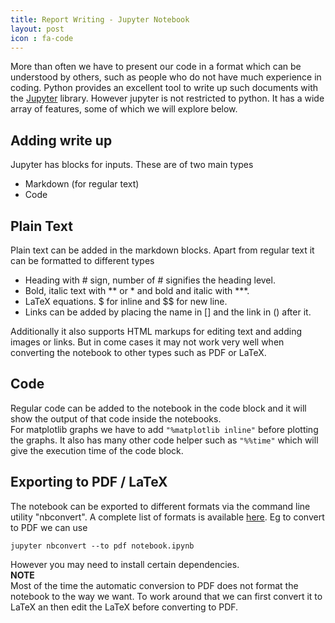 ```yaml
---
title: Report Writing - Jupyter Notebook
layout: post
icon : fa-code 
---
```


More than often we have to present our code in a format which can be understood by others, such as people who do not have much experience in coding. Python provides an excellent tool to write up such documents with the [Jupyter](http://jupyter.org/) library. However jupyter is not restricted to python. It has a wide array of features, some of which we will explore below.
## Adding write up  
Jupyter has blocks for inputs. These are of two main types  
- Markdown (for regular text)
- Code  

## Plain Text  
Plain text can be added in the markdown blocks. Apart from regular text it can be formatted to different types  
- Heading with # sign, number of # signifies the heading level.
- Bold, italic text with ** or * and bold and italic with ***.
- LaTeX equations. $ for inline and $$ for new line.
- Links can be added by placing the name in [] and the link in () after it.  

Additionally it also supports HTML markups for editing text and adding images or links. But in come cases it may not work very well when converting the notebook to other types such as PDF or LaTeX.
## Code  
Regular code can be added to the notebook in the code block and it will show the output of that code inside the notebooks.  
For matplotlib graphs we have to add `"%matplotlib inline"` before plotting the graphs. It also has many other code helper such as `"%%time"` which will give the execution time of the code block.
## Exporting to PDF / LaTeX  
The notebook can be exported to different formats via the command line utility "nbconvert". A complete list of formats is available [here](https://nbconvert.readthedocs.io/en/latest/usage.html).
Eg to convert to PDF we can use  
```
jupyter nbconvert --to pdf notebook.ipynb
```
However you may need to install certain dependencies.  
__NOTE__  
Most of the time the automatic conversion to PDF does not format the notebook to the way we want. To work around that we can first convert it to LaTeX an then edit the LaTeX before converting to PDF.